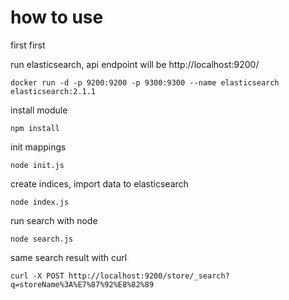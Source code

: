# how to use

first first

run elasticsearch, api endpoint will be http://localhost:9200/

```
docker run -d -p 9200:9200 -p 9300:9300 --name elasticsearch elasticsearch:2.1.1
```

install module

```
npm install
```

init mappings

```
node init.js
```

create indices, import data to elasticsearch

```
node index.js
```

run search with node

```
node search.js
```

same search result with curl

```
curl -X POST http://localhost:9200/store/_search?q=storeName%3A%E7%87%92%E8%82%89
```

